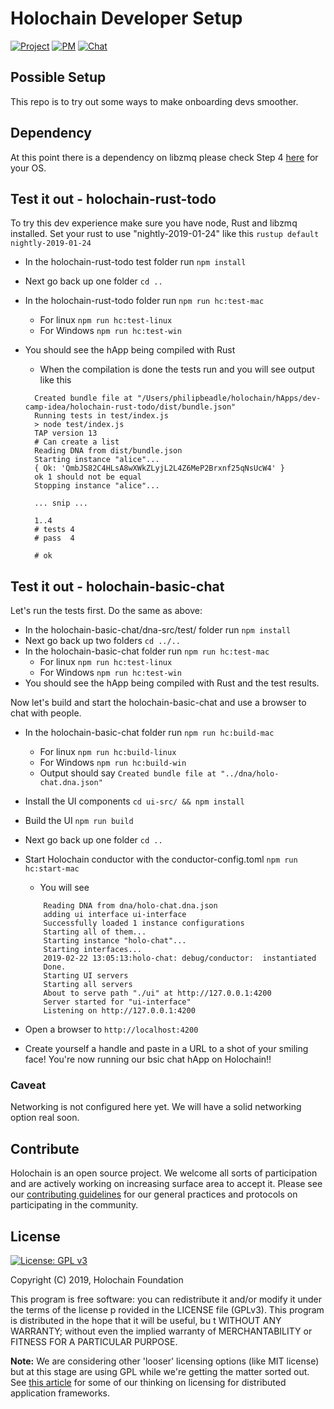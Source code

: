 # Holochain Developer Setup

[![Project](https://img.shields.io/badge/project-holochain-blue.svg?style=flat-square)](http://holochain.org/)
[![PM](https://img.shields.io/badge/pm-waffle-blue.svg?style=flat-square)](https://waffle.io/holochain/org)
[![Chat](https://img.shields.io/badge/chat-chat%2eholochain%2enet-blue.svg?style=flat-square)](https://chat.holochain.net)

## Possible Setup
This repo is to try out some ways to make onboarding devs smoother.

## Dependency
At this point there is a dependency on libzmq please check Step 4 [here](https://developer.holochain.org/start.html) for your OS.

## Test it out - holochain-rust-todo
To try this dev experience make sure you have node, Rust and libzmq installed.
Set your rust to use "nightly-2019-01-24" like this ```rustup default nightly-2019-01-24```

- In the holochain-rust-todo test folder run ```npm install```
- Next go back up one folder ```cd ..```
- In the holochain-rust-todo folder run ```npm run hc:test-mac```
  - For linux ```npm run hc:test-linux```
  - For Windows ```npm run hc:test-win```
- You should see the hApp being compiled with Rust
  - When the compilation is done the tests run and you will see output like this

  ```
    Created bundle file at "/Users/philipbeadle/holochain/hApps/dev-camp-idea/holochain-rust-todo/dist/bundle.json"
    Running tests in test/index.js
    > node test/index.js
    TAP version 13
    # Can create a list
    Reading DNA from dist/bundle.json
    Starting instance "alice"...
    { Ok: 'QmbJS82C4HLsA8wXWkZLyjL2L4Z6MeP2Brxnf25qNsUcW4' }
    ok 1 should not be equal
    Stopping instance "alice"...

    ... snip ...

    1..4
    # tests 4
    # pass  4

    # ok
  ```

## Test it out - holochain-basic-chat
Let's run the tests first. Do the same as above:

- In the holochain-basic-chat/dna-src/test/ folder run ```npm install```
- Next go back up two folders ```cd ../..```
- In the holochain-basic-chat folder run ```npm run hc:test-mac```
  - For linux ```npm run hc:test-linux```
  - For Windows ```npm run hc:test-win```
- You should see the hApp being compiled with Rust and the test results.

Now let's build and start the holochain-basic-chat and use a browser to chat with people.
- In the holochain-basic-chat folder run ```npm run hc:build-mac```
  - For linux ```npm run hc:build-linux```
  - For Windows ```npm run hc:build-win```
  - Output should say ```Created bundle file at "../dna/holo-chat.dna.json" ```
- Install the UI components ```cd ui-src/ && npm install```
- Build the UI ```npm run build```
- Next go back up one folder ```cd ..```
- Start Holochain conductor with the conductor-config.toml ```npm run hc:start-mac```
  - You will see
  ``` Using config path: ./conductor-config.toml
      Reading DNA from dna/holo-chat.dna.json
      adding ui interface ui-interface
      Successfully loaded 1 instance configurations
      Starting all of them...
      Starting instance "holo-chat"...
      Starting interfaces...
      2019-02-22 13:05:13:holo-chat: debug/conductor:  instantiated
      Done.
      Starting UI servers
      Starting all servers
      About to serve path "./ui" at http://127.0.0.1:4200
      Server started for "ui-interface"
      Listening on http://127.0.0.1:4200
    ```

- Open a browser to ```http://localhost:4200```
- Create yourself a handle and paste in a URL to a shot of your smiling face! You're now running our bsic chat hApp on Holochain!!

### Caveat
Networking is not configured here yet. We will have a solid networking option real soon.

## Contribute
Holochain is an open source project.  We welcome all sorts of participation and are actively working on increasing surface area to accept it.  Please see our [contributing guidelines](../CONTRIBUTING.md) for our general practices and protocols on participating in the community.

## License
[![License: GPL v3](https://img.shields.io/badge/License-GPL%20v3-blue.svg)](http://www.gnu.org/licenses/gpl-3.0)

Copyright (C) 2019, Holochain Foundation

This program is free software: you can redistribute it and/or modify it under the terms of the license p
rovided in the LICENSE file (GPLv3).  This program is distributed in the hope that it will be useful, bu
t WITHOUT ANY WARRANTY; without even the implied warranty of MERCHANTABILITY or FITNESS FOR A PARTICULAR
 PURPOSE.

**Note:** We are considering other 'looser' licensing options (like MIT license) but at this stage are using GPL while we're getting the matter sorted out.  See [this article](https://medium.com/holochain/licensing-needs-for-truly-p2p-software-a3e0fa42be6c) for some of our thinking on licensing for distributed application frameworks.
